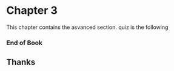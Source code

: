 # Chapter 3

This chapter contains the asvanced section.
 quiz is the following



### End of Book

## Thanks
